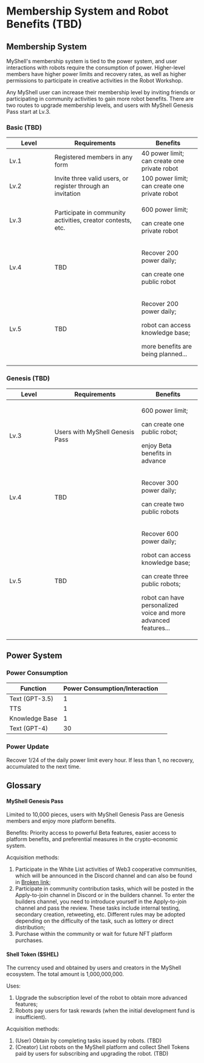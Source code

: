 # Membership System and Robot Benefits (TBD)

## Membership System

MyShell's membership system is tied to the power system, and user interactions with robots require the consumption of power. Higher-level members have higher power limits and recovery rates, as well as higher permissions to participate in creative activities in the Robot Workshop.

Any MyShell user can increase their membership level by inviting friends or participating in community activities to gain more robot benefits. There are two routes to upgrade membership levels, and users with MyShell Genesis Pass start at Lv.3.

### Basic (TBD)

<table><thead><tr><th width="103">Level</th><th width="213">Requirements</th><th>Benefits</th></tr></thead><tbody><tr><td>Lv.1</td><td>Registered members in any form</td><td>40 power limit;<br>can create one private robot</td></tr><tr><td>Lv.2</td><td>Invite three valid users, or register through an invitation</td><td>100 power limit;<br>can create one private robot</td></tr><tr><td>Lv.3</td><td>Participate in community activities, creator contests, etc.</td><td><p>600 power limit;</p><p>can create one private robot</p></td></tr><tr><td>Lv.4</td><td>TBD</td><td><p>Recover 200 power daily;</p><p>can create one public robot</p></td></tr><tr><td>Lv.5</td><td>TBD</td><td><p>Recover 200 power daily;</p><p>robot can access knowledge base;</p><p>more benefits are being planned...</p></td></tr></tbody></table>

### Genesis (TBD)

<table><thead><tr><th width="103">Level</th><th width="213">Requirements</th><th>Benefits</th></tr></thead><tbody><tr><td>Lv.3</td><td>Users with MyShell Genesis Pass</td><td><p>600 power limit;</p><p>can create one public robot;</p><p>enjoy Beta benefits in advance</p></td></tr><tr><td>Lv.4</td><td>TBD</td><td><p>Recover 300 power daily;</p><p>can create two public robots</p></td></tr><tr><td>Lv.5</td><td>TBD</td><td><p>Recover 600 power daily;</p><p>robot can access knowledge base;</p><p>can create three public robots;</p><p>robot can have personalized voice and more advanced features...</p></td></tr></tbody></table>

## Power System

### Power Consumption

<table><thead><tr><th>Function</th><th>Power Consumption/Interaction</th><th data-hidden></th></tr></thead><tbody><tr><td>Text (GPT-3.5)</td><td>1</td><td></td></tr><tr><td>TTS</td><td>1</td><td></td></tr><tr><td>Knowledge Base</td><td>1</td><td></td></tr><tr><td>Text (GPT-4)</td><td>30</td><td></td></tr></tbody></table>

### Power Update

Recover 1/24 of the daily power limit every hour. If less than 1, no recovery, accumulated to the next time.

## Glossary

#### MyShell Genesis Pass

Limited to 10,000 pieces, users with MyShell Genesis Pass are Genesis members and enjoy more platform benefits.

Benefits: Priority access to powerful Beta features, easier access to platform benefits, and preferential measures in the crypto-economic system.

Acquisition methods:

1. Participate in the White List activities of Web3 cooperative communities, which will be announced in the Discord channel and can also be found in [Broken link](broken-reference "mention");
2. Participate in community contribution tasks, which will be posted in the Apply-to-join channel in Discord or in the builders channel. To enter the builders channel, you need to introduce yourself in the Apply-to-join channel and pass the review. These tasks include internal testing, secondary creation, retweeting, etc. Different rules may be adopted depending on the difficulty of the task, such as lottery or direct distribution;
3. Purchase within the community or wait for future NFT platform purchases.

#### Shell Token ($SHEL)

The currency used and obtained by users and creators in the MyShell ecosystem. The total amount is 1,000,000,000.

Uses:

1. Upgrade the subscription level of the robot to obtain more advanced features;
2. Robots pay users for task rewards (when the initial development fund is insufficient).

Acquisition methods:

1. (User) Obtain by completing tasks issued by robots. (TBD)
2. (Creator) List robots on the MyShell platform and collect Shell Tokens paid by users for subscribing and upgrading the robot. (TBD)